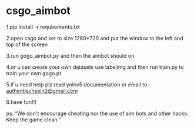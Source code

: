 # csgo_aimbot
1.pip install -r requirements.txt

2.open csgo and set to size 1280*720 and put the window to the left and top of the screen

3.run gogo_aimbot.py and then the aimbot should on

4.or u can create your own datasets use labelimg and then run train.py to train your own gogo.pt

5.if u need help plz read yolov5 documentation or email to authentischsein2@gmail.com

6.have fun!!!

ps: “We don't encourage cheating nor the use of aim bots and other hacks. Keep the game clean.”
